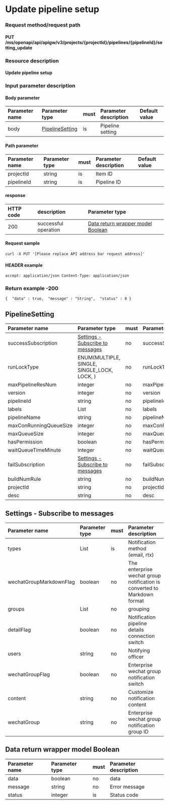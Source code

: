 # Update pipeline setup

### Request method/request path

#### PUT /ms/openapi/api/apigw/v3/projects/{projectId}/pipelines/{pipelineId}/setting_update

### Resource description

#### Update pipeline setup

### Input parameter description

#### Body parameter

| Parameter name | Parameter type                                 | must | Parameter description | Default value |
| :------------- | :--------------------------------------------- | :--- | :-------------------- | :------------ |
| body           | [PipelineSetting](update-pipeline-settings.md) | is   | Pipeline setting      |               |

#### Path parameter

| Parameter name | Parameter type | must | Parameter description | Default value |
| :------------- | :------------- | :--- | :-------------------- | :------------ |
| projectId      | string         | is   | Item ID               |               |
| pipelineId     | string         | is   | Pipeline ID           |               |

#### response

| HTTP code | description          | Parameter type                                               |
| :-------- | :------------------- | :----------------------------------------------------------- |
| 200       | successful operation | [Data return wrapper model Boolean](update-pipeline-settings.md) |

#### Request sample

```
curl -X PUT '[Please replace API address bar request address]' 
```

#### HEADER example

```
accept: application/json Content-Type: application/json 
```

### Return example -200

```
{  "data" : true,  "message" : "String",  "status" : 0 } 
```

## PipelineSetting

| Parameter name         | Parameter type                                               | must | Parameter description  |
| :--------------------- | :----------------------------------------------------------- | :--- | :--------------------- |
| successSubscription    | [Settings - Subscribe to messages](update-pipeline-settings.md) | no   | successSubscription    |
| runLockType            | ENUM(MULTIPLE, SINGLE, SINGLE_LOCK, LOCK, )                  | no   | runLockType            |
| maxPipelineResNum      | integer                                                      | no   | maxPipelineResNum      |
| version                | integer                                                      | no   | version                |
| pipelineId             | string                                                       | no   | pipelineId             |
| labels                 | List                                                         | no   | labels                 |
| pipelineName           | string                                                       | no   | pipelineName           |
| maxConRunningQueueSize | integer                                                      | no   | maxConRunningQueueSize |
| maxQueueSize           | integer                                                      | no   | maxQueueSize           |
| hasPermission          | boolean                                                      | no   | hasPermission          |
| waitQueueTimeMinute    | integer                                                      | no   | waitQueueTimeMinute    |
| failSubscription       | [Settings - Subscribe to messages](update-pipeline-settings.md) | no   | failSubscription       |
| buildNumRule           | string                                                       | no   | buildNumRule           |
| projectId              | string                                                       | no   | projectId              |
| desc                   | string                                                       | no   | desc                   |

## Settings - Subscribe to messages

| Parameter name          | Parameter type | must | Parameter description                                        |
| :---------------------- | :------------- | :--- | :----------------------------------------------------------- |
| types                   | List           | is   | Notification method (email, rtx)                             |
| wechatGroupMarkdownFlag | boolean        | no   | The enterprise wechat group notification is converted to Markdown format |
| groups                  | List           | no   | grouping                                                     |
| detailFlag              | boolean        | no   | Notification pipeline details connection switch              |
| users                   | string         | no   | Notifying officer                                            |
| wechatGroupFlag         | boolean        | no   | Enterprise wechat group notification switch                  |
| content                 | string         | no   | Customize notification content                               |
| wechatGroup             | string         | no   | Enterprise wechat group notification group ID                |

## Data return wrapper model Boolean

| Parameter name | Parameter type | must | Parameter description |
| :------------- | :------------- | :--- | :-------------------- |
| data           | boolean        | no   | data                  |
| message        | string         | no   | Error message         |
| status         | integer        | is   | Status code           |
